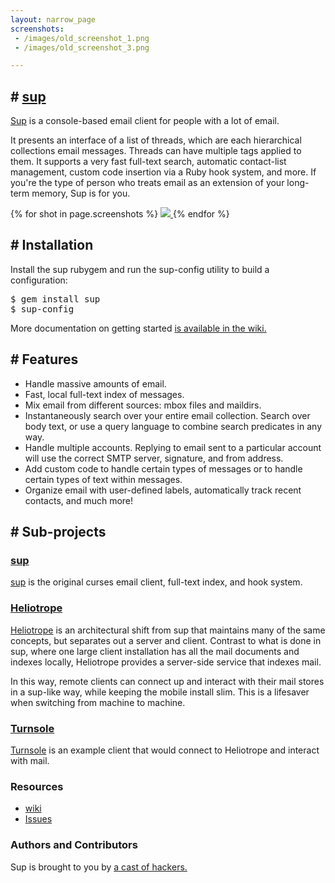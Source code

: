 ```yaml
---
layout: narrow_page
screenshots: 
 - /images/old_screenshot_1.png
 - /images/old_screenshot_3.png

---
```

## # [sup](https://github.com/sup-heliotrope/sup/)
[Sup](https://github.com/sup-heliotrope/sup/) is a console-based email client for people with a lot of email.

It presents an interface of a list of threads, which are each hierarchical collections email messages.
Threads can have multiple tags applied to them.
It supports a very fast full-text search, automatic contact-list management, custom code insertion via a Ruby hook system, and more.
If you're the type of person who treats email as an extension of your long-term memory, Sup is for you.

{% for shot in page.screenshots %}
<a href="{{shot}}">
  <img src="{{shot}}"/>
</a>
{% endfor %}

## # Installation
Install the sup rubygem and run the sup-config utility to build a configuration:

<pre>
$ gem install sup
$ sup-config
</pre>

More documentation on getting started [is available in the wiki.](https://github.com/sup-heliotrope/sup/wiki#installation)

## # Features
 * Handle massive amounts of email.
 * Fast, local full-text index of messages.
 * Mix email from different sources: mbox files and maildirs.
 * Instantaneously search over your entire email collection. Search over body text, or use a query language to combine search predicates in any way.
 * Handle multiple accounts. Replying to email sent to a particular account will use the correct SMTP server, signature, and from address.
 * Add custom code to handle certain types of messages or to handle certain types of text within messages.
 * Organize email with user-defined labels, automatically track recent contacts, and much more!

## # Sub-projects
### [sup](https://github.com/sup-heliotrope/sup)
[sup](https://github.com/sup-heliotrope/sup) is the original curses email
client, full-text index, and hook system.

### [Heliotrope](https://github.com/sup-heliotrope/heliotrope)
[Heliotrope](https://github.com/sup-heliotrope/heliotrope) is an architectural
shift from sup that maintains many of the same concepts, but separates out a
server and client.
Contrast to what is done in sup, where one large client installation has all
the mail documents and indexes locally, Heliotrope provides a server-side
service that indexes mail.

In this way, remote clients can connect up and interact with their mail stores
in a sup-like way, while keeping the mobile install slim.
This is a lifesaver when switching from machine to machine.

### [Turnsole](https://github.com/sup-heliotrope/turnsole)
[Turnsole](https://github.com/sup-heliotrope/turnsole) is an example client
that would connect to Heliotrope and interact with mail.

### Resources
 * [wiki](https://github.com/sup-heliotrope/sup/wiki)
 * [Issues](https://github.com/sup-heliotrope/sup/issues)

### Authors and Contributors
Sup is brought to you by [a cast of hackers.](https://github.com/sup-heliotrope/sup/wiki/Development:-Administration-and-Team)
